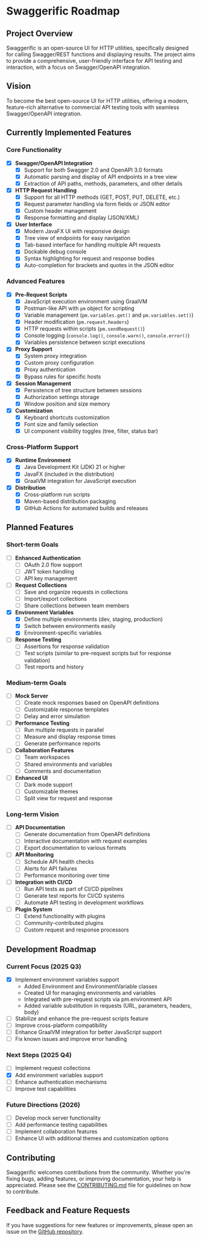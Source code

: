 # Swaggerific Roadmap

## Project Overview

Swaggerific is an open-source UI for HTTP utilities, specifically designed for calling Swagger/REST functions and displaying results. The project aims to provide a comprehensive, user-friendly interface for API testing and interaction, with a focus on Swagger/OpenAPI integration.

## Vision

To become the best open-source UI for HTTP utilities, offering a modern, feature-rich alternative to commercial API testing tools with seamless Swagger/OpenAPI integration.

## Currently Implemented Features

### Core Functionality

- [x] **Swagger/OpenAPI Integration**
  - [x] Support for both Swagger 2.0 and OpenAPI 3.0 formats
  - [x] Automatic parsing and display of API endpoints in a tree view
  - [x] Extraction of API paths, methods, parameters, and other details

- [x] **HTTP Request Handling**
  - [x] Support for all HTTP methods (GET, POST, PUT, DELETE, etc.)
  - [x] Request parameter handling via form fields or JSON editor
  - [x] Custom header management
  - [x] Response formatting and display (JSON/XML)

- [x] **User Interface**
  - [x] Modern JavaFX UI with responsive design
  - [x] Tree view of endpoints for easy navigation
  - [x] Tab-based interface for handling multiple API requests
  - [x] Dockable debug console
  - [x] Syntax highlighting for request and response bodies
  - [x] Auto-completion for brackets and quotes in the JSON editor

### Advanced Features

- [x] **Pre-Request Scripts**
  - [x] JavaScript execution environment using GraalVM
  - [x] Postman-like API with `pm` object for scripting
  - [x] Variable management (`pm.variables.get()` and `pm.variables.set()`)
  - [x] Header modification (`pm.request.headers`)
  - [x] HTTP requests within scripts (`pm.sendRequest()`)
  - [x] Console logging (`console.log()`, `console.warn()`, `console.error()`)
  - [x] Variables persistence between script executions

- [x] **Proxy Support**
  - [x] System proxy integration
  - [x] Custom proxy configuration
  - [x] Proxy authentication
  - [x] Bypass rules for specific hosts

- [x] **Session Management**
  - [x] Persistence of tree structure between sessions
  - [x] Authorization settings storage
  - [x] Window position and size memory

- [x] **Customization**
  - [x] Keyboard shortcuts customization
  - [x] Font size and family selection
  - [x] UI component visibility toggles (tree, filter, status bar)

### Cross-Platform Support

- [x] **Runtime Environment**
  - [x] Java Development Kit (JDK) 21 or higher
  - [x] JavaFX (included in the distribution)
  - [x] GraalVM integration for JavaScript execution

- [x] **Distribution**
  - [x] Cross-platform run scripts
  - [x] Maven-based distribution packaging
  - [x] GitHub Actions for automated builds and releases

## Planned Features

### Short-term Goals

- [ ] **Enhanced Authentication**
  - [ ] OAuth 2.0 flow support
  - [ ] JWT token handling
  - [ ] API key management

- [ ] **Request Collections**
  - [ ] Save and organize requests in collections
  - [ ] Import/export collections
  - [ ] Share collections between team members

- [x] **Environment Variables**
  - [x] Define multiple environments (dev, staging, production)
  - [x] Switch between environments easily
  - [x] Environment-specific variables

- [ ] **Response Testing**
  - [ ] Assertions for response validation
  - [ ] Test scripts (similar to pre-request scripts but for response validation)
  - [ ] Test reports and history

### Medium-term Goals

- [ ] **Mock Server**
  - [ ] Create mock responses based on OpenAPI definitions
  - [ ] Customizable response templates
  - [ ] Delay and error simulation

- [ ] **Performance Testing**
  - [ ] Run multiple requests in parallel
  - [ ] Measure and display response times
  - [ ] Generate performance reports

- [ ] **Collaboration Features**
  - [ ] Team workspaces
  - [ ] Shared environments and variables
  - [ ] Comments and documentation

- [ ] **Enhanced UI**
  - [ ] Dark mode support
  - [ ] Customizable themes
  - [ ] Split view for request and response

### Long-term Vision

- [ ] **API Documentation**
  - [ ] Generate documentation from OpenAPI definitions
  - [ ] Interactive documentation with request examples
  - [ ] Export documentation to various formats

- [ ] **API Monitoring**
  - [ ] Schedule API health checks
  - [ ] Alerts for API failures
  - [ ] Performance monitoring over time

- [ ] **Integration with CI/CD**
  - [ ] Run API tests as part of CI/CD pipelines
  - [ ] Generate test reports for CI/CD systems
  - [ ] Automate API testing in development workflows

- [ ] **Plugin System**
  - [ ] Extend functionality with plugins
  - [ ] Community-contributed plugins
  - [ ] Custom request and response processors

## Development Roadmap

### Current Focus (2025 Q3)

- [x] Implement environment variables support
  - Added Environment and EnvironmentVariable classes
  - Created UI for managing environments and variables
  - Integrated with pre-request scripts via pm.environment API
  - Added variable substitution in requests (URL, parameters, headers, body)
- [ ] Stabilize and enhance the pre-request scripts feature
- [ ] Improve cross-platform compatibility
- [ ] Enhance GraalVM integration for better JavaScript support
- [ ] Fix known issues and improve error handling

### Next Steps (2025 Q4)

- [ ] Implement request collections
- [x] Add environment variables support
- [ ] Enhance authentication mechanisms
- [ ] Improve test capabilities

### Future Directions (2026)

- [ ] Develop mock server functionality
- [ ] Add performance testing capabilities
- [ ] Implement collaboration features
- [ ] Enhance UI with additional themes and customization options

## Contributing

Swaggerific welcomes contributions from the community. Whether you're fixing bugs, adding features, or improving documentation, your help is appreciated. Please see the [CONTRIBUTING.md](CONTRIBUTING.md) file for guidelines on how to contribute.

## Feedback and Feature Requests

If you have suggestions for new features or improvements, please open an issue on the [GitHub repository](https://github.com/ozkanpakdil/swaggerific/issues/new/choose).